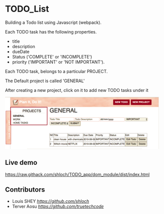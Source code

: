 # TODO_List

Building a Todo list using Javascript (webpack).

Each TODO task has the following properties.

- title
- description
- dueDate
- Status ('COMPLETE' or 'INCOMPLETE')
- priority ('IMPORTANT' or 'NOT IMPORTANT').

Each TODO task, belongs to a particular PROJECT.

The Default project is called 'GENERAL'

After creating a new project, click on it to add new TODO tasks under it

![alt text](https://github.com/shloch/TODO_app/blob/dom_module/dist/asset/screenshot_todo.png)

## Live demo

https://raw.githack.com/shloch/TODO_app/dom_module/dist/index.html

## Contributors

- Louis SHEY _https://github.com/shloch_
- Terver Aosu _https://github.com/truetechcode_
